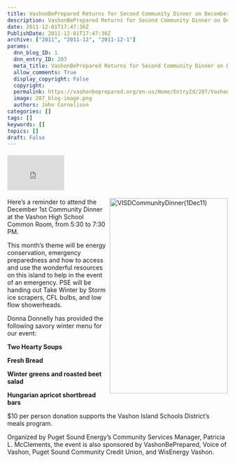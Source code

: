 ```yaml
---
title: VashonBePrepared Returns for Second Community Dinner on December 1st
description: VashonBePrepared Returns for Second Community Dinner on December 1st
date: 2011-12-01T17:47:36Z
PublishDate: 2011-12-01T17:47:36Z
archive: ["2011", "2011-12", "2011-12-1"]
params:
  dnn_blog_ID: 1
  dnn_entry_ID: 207
  meta_title: VashonBePrepared Returns for Second Community Dinner on December 1st
  allow_comments: True
  display_copyright: False
  copyright:
  permalink: https://vashonbeprepared.org/en-us/Home/EntryId/207/VashonBePrepared-Returns-for-Second-Community-Dinner-on-December-1st
  image: 207_blog-image.png
  authors: John Cornelison
categories: []
tags: []
keywords: []
topics: []
draft: False
---
```


<div class="wlWriterHeaderFooter" style="float:none; margin:0px; padding:4px 0px 4px 0px;"><iframe src="http://www.facebook.com/widgets/like.php?href=http://vashoneoc.org/Blogs/VashonPreparedness/tabid/164/EntryId/207/VashonBePrepared-Returns-for-Second-Community-Dinner-on-December-1st.aspx" scrolling="no" frameborder="0" style="border:none; width:130px; height:80px"></iframe></div><p><a href="./images/207/ca7f27285995_8723-VISDCommunityDinner(1Dec11)_2.jpg"><img style="background-image: none; border-bottom: 0px; border-left: 0px; margin: 0px 0px 5px 5px; padding-left: 0px; padding-right: 0px; display: inline; float: right; border-top: 0px; border-right: 0px; padding-top: 0px" title="VISDCommunityDinner(1Dec11)" border="0" alt="VISDCommunityDinner(1Dec11)" align="right" src="./images/207/ca7f27285995_8723-VISDCommunityDinner(1Dec11)_thumb.jpg" width="270" height="446" /></a>Here’s a reminder to attend the December 1st Community Dinner at the Vashon High School Common Room, from 5:30 to 7:30 PM.</p>  <p>This month’s theme will be energy conservation, emergency preparedness and how to access and use the wonderful resources on this island to help in the event of an emergency. PSE will be handing out Take Winter by Storm ice scrapers, CFL bulbs, and low flow showerheads.</p>  <p>Donna Donnelly has provided the following savory winter menu for our event:</p>  <p><strong>Two Hearty Soups</strong></p>  <p><strong>Fresh Bread</strong></p>  <p><strong>Winter greens and roasted beet salad</strong></p>  <p><strong>Hungarian apricot shortbread bars</strong></p>  <p>$10 per person donation supports the Vashon Island Schools District’s meals program.</p>  <p>Organized by Puget Sound Energy’s Community Services Manager, Patricia L. McClements, the event is also sponsored by VashonBePrepared, Voice of Vashon, Puget Sound Community Credit Union, and WisEnergy Vashon.</p>
